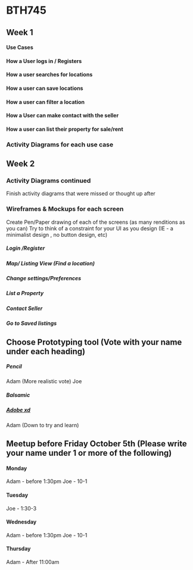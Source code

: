 # BTH745
## Week 1
#### Use Cases 
#### How a User logs in / Registers
#### How a user searches for locations
#### How a user can save locations
#### How a user  can filter a location
#### How a User can make contact with the seller
#### How a user can list their property for sale/rent
### Activity Diagrams for each use case
## Week 2
### Activity Diagrams continued
Finish activity diagrams that were missed or thought up after
### Wireframes & Mockups for each screen
Create Pen/Paper drawing of each of the screens (as many renditions as you can)
Try to think of a constraint for your UI as you design (IE - a minimalist design , no button design, etc)
  ##### Login /Register
  ##### Map/ Listing View (Find a location)
  ##### Change settings/Preferences
  ##### List a Property
  ##### Contact Seller
  ##### Go to Saved listings
## Choose Prototyping tool (Vote with your name under each heading)
  ##### Pencil
  Adam (More realistic vote)
  Joe
  ##### Balsamic
  
  ##### [Adobe xd](https://www.adobe.com/ca/products/xd.html)
  Adam (Down to try and learn)
  
## Meetup before Friday October 5th (Please write your name under 1 or more of the following)

#### Monday 
Adam - before 1:30pm
Joe - 10-1 
#### Tuesday
Joe - 1:30-3
#### Wednesday
Adam - before 1:30pm
Joe - 10-1
#### Thursday
Adam - After 11:00am
